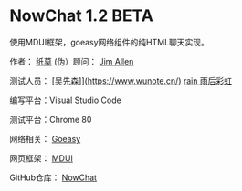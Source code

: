 # NowChat 1.2 BETA
使用MDUI框架，goeasy网络组件的纯HTML聊天实现。

作者：
            [纸莫](https://papernote.cn/)
(伪）顾问：
            [Jim Allen](https://github.com/jim1756999)

测试人员：  [吴先森]](https://www.wunote.cn/)
            [rain 雨后彩虹](https://www.rainlab.top/)

编写平台：Visual Studio Code

测试平台：Chrome 80

网络相关：
            [Goeasy](https://goeasy.io/)

网页框架：
            [MDUI](https://mdui.org/)

GitHub仓库：
            [NowChat](https://github.com/zhimochina/NowChat)
